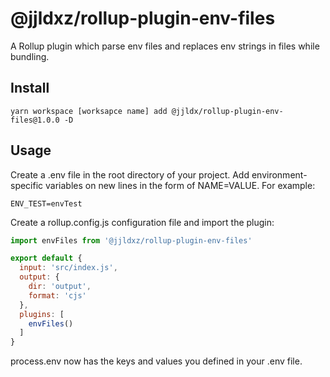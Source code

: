 # @jjldxz/rollup-plugin-env-files
A Rollup plugin which parse env files and replaces env strings in files while bundling.

## Install
```shell
yarn workspace [worksapce name] add @jjldx/rollup-plugin-env-files@1.0.0 -D
```

## Usage
Create a .env file in the root directory of your project. Add environment-specific variables on new lines in the form of NAME=VALUE. For example:
```dotenv
ENV_TEST=envTest
```
Create a rollup.config.js configuration file and import the plugin:
```javascript
import envFiles from '@jjldxz/rollup-plugin-env-files'

export default {
  input: 'src/index.js',
  output: {
    dir: 'output',
    format: 'cjs'
  },
  plugins: [
    envFiles()
  ]
}
```
process.env now has the keys and values you defined in your .env file.


